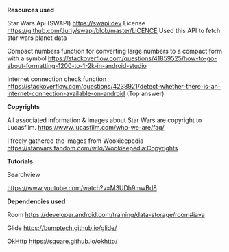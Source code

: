 **Resources used**

Star Wars Api (SWAPI) 
https://swapi.dev License https://github.com/Juriy/swapi/blob/master/LICENCE
Used this API to fetch star wars planet data

Compact numbers function for converting large numbers to a compact form with a symbol
https://stackoverflow.com/questions/41859525/how-to-go-about-formatting-1200-to-1-2k-in-android-studio

Internet connection check function 
https://stackoverflow.com/questions/4238921/detect-whether-there-is-an-internet-connection-available-on-android (Top answer)

**Copyrights**

All associated information & images about Star Wars are copyright to Lucasfilm. https://www.lucasfilm.com/who-we-are/faq/

I freely gathered the images from Wookieepedia https://starwars.fandom.com/wiki/Wookieepedia:Copyrights

**Tutorials**

Searchview

https://www.youtube.com/watch?v=M3UDh9mwBd8

**Dependencies used**

Room https://developer.android.com/training/data-storage/room#java

Glide https://bumptech.github.io/glide/

OkHttp https://square.github.io/okhttp/
